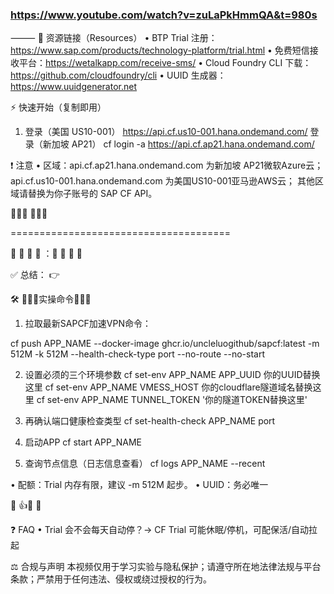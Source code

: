 ### https://www.youtube.com/watch?v=zuLaPkHmmQA&t=980s

⸻
🔗 资源链接（Resources）
 • BTP Trial 注册：https://www.sap.com/products/technology-platform/trial.html
 • 免费短信接收平台：https://wetalkapp.com/receive-sms/
 • Cloud Foundry CLI 下载：https://github.com/cloudfoundry/cli
 • UUID 生成器：https://www.uuidgenerator.net

⚡ 快速开始（复制即用）
1) 登录（美国 US10-001）
https://api.cf.us10-001.hana.ondemand.com/
   登录（新加坡 AP21）
cf login -a https://api.cf.ap21.hana.ondemand.com/

❗ 注意
 • 区域：api.cf.ap21.hana.ondemand.com 为新加坡 AP21微软Azure云；
   api.cf.us10-001.hana.ondemand.com 为美国US10-001亚马逊AWS云；
   其他区域请替换为你子账号的 SAP CF API。

📌📌📌 📌📌📌

======================================

🚀 🚀 🚀 🔹 ：🔹  🚀 🚀 🚀 

✅ 总结：
👉 

🛠️ 🚩🚩🚩实操命令🚩🚩🚩
1. 拉取最新SAPCF加速VPN命令：

cf push APP_NAME --docker-image ghcr.io/uncleluogithub/sapcf:latest -m 512M -k 512M --health-check-type port --no-route --no-start

2. 设置必须的三个环境参数
cf set-env APP_NAME APP_UUID 你的UUID替换这里
cf set-env APP_NAME VMESS_HOST 你的cloudflare隧道域名替换这里
cf set-env APP_NAME  TUNNEL_TOKEN '你的隧道TOKEN替换这里'

3. 再确认端口健康检查类型
cf set-health-check APP_NAME  port

4. 启动APP
cf start APP_NAME

5. 查询节点信息（日志信息查看）
cf logs APP_NAME --recent

• 配额：Trial 内存有限，建议 -m 512M 起步。
• UUID：务必唯一

🔔 👍📌 🔔

❓ FAQ
 • Trial 会不会每天自动停？→ CF Trial 可能休眠/停机，可配保活/自动拉起

⚖️ 合规与声明
本视频仅用于学习实验与隐私保护；请遵守所在地法律法规与平台条款；严禁用于任何违法、侵权或绕过授权的行为。
